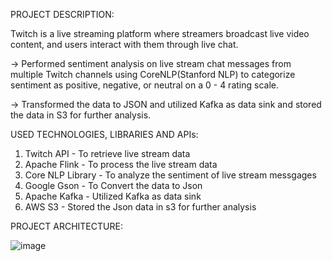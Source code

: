 PROJECT DESCRIPTION:  

Twitch is a live streaming platform where streamers broadcast live video content, and users interact with them through live chat.  

-> Performed sentiment analysis on live stream chat messages from multiple Twitch channels using CoreNLP(Stanford NLP) to categorize sentiment as positive, negative, or neutral on a 0 - 4 rating scale.  

-> Transformed the data to JSON and utilized Kafka as data sink and stored the data in S3 for further analysis.


 USED TECHNOLOGIES, LIBRARIES AND APIs:
 1. Twitch API       -  To retrieve live stream data
 2. Apache Flink     -  To process the live stream data
 3. Core NLP Library -  To analyze the sentiment of live stream messgages
 4. Google Gson      -  To Convert the data to Json
 5. Apache Kafka     -  Utilized Kafka as data sink
 6. AWS S3           -  Stored the Json data in s3 for further analysis
    
 PROJECT ARCHITECTURE:  
 
![image](https://github.com/Swathi-Reddy1408/live-stream-chat-sentiment-analysis/assets/52827609/25c7b745-c9d2-449b-abb9-425601739248)  
